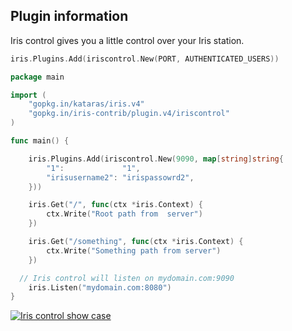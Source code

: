 ## Plugin information

Iris control gives you a little control over your Iris station.


```go
iris.Plugins.Add(iriscontrol.New(PORT, AUTHENTICATED_USERS))
```

```go
package main

import (
	"gopkg.in/kataras/iris.v4"
	"gopkg.in/iris-contrib/plugin.v4/iriscontrol"
)

func main() {

	iris.Plugins.Add(iriscontrol.New(9090, map[string]string{
		"1":             "1",
		"irisusername2": "irispassowrd2",
	}))

	iris.Get("/", func(ctx *iris.Context) {
		ctx.Write("Root path from  server")
	})

	iris.Get("/something", func(ctx *iris.Context) {
		ctx.Write("Something path from server")
	})

  // Iris control will listen on mydomain.com:9090
	iris.Listen("mydomain.com:8080")
}

```

[![Iris control show case](https://raw.githubusercontent.com/iris-contrib/website/gh-pages/assets/iriscontrolplugin.gif)](https://github.com/iris-contrib/examples/tree/master/plugin_iriscontrol)
